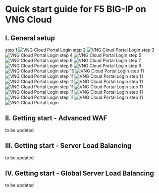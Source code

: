 # Quick start guide for F5 BIG-IP on VNG Cloud
## I. General setup
step 1
![VNG Cloud Portal Login](/img/vng-portal-login.png)
step 2
![VNG Cloud Portal Login](/img/vng-portal-landingpage.png)
step 3
![VNG Cloud Portal Login](/img/vng-portal-marketplace-search-bigip.png)
step 4
![VNG Cloud Portal Login](/img/vng-portal-launch-bigip.png)
step 5
![VNG Cloud Portal Login](/img/vng-portal-bigip-instance-config.png)
step 6
![VNG Cloud Portal Login](/img/vng-portal-bigip-launch-summary.png)
step 7
![VNG Cloud Portal Login](/img/vng-portal-checkout.png)
step 8
![VNG Cloud Portal Login](/img/vng-bigip-checkout2.png)
step 9
![VNG Cloud Portal Login](/img/vng-bigip-cloud-checkout3.png)
step 10
![VNG Cloud Portal Login](/img/vng-big-ip-checkout-done.png)
step 11
![VNG Cloud Portal Login](/img/vng-bigip-instance-detail.png)
step 11
![VNG Cloud Portal Login](/img/vng-bigip-logindetail.png)
step 11
![VNG Cloud Portal Login](/img/vng-securitygroup.png)
step 11
![VNG Cloud Portal Login](/img/vng-bigip-license.png)
step 11
![VNG Cloud Portal Login](/img/vng-bigip-license-key.png)
step 11
![VNG Cloud Portal Login](/img/license-activate1.png)
step 11
![VNG Cloud Portal Login](/img/license-activate2.png)
step 11
![VNG Cloud Portal Login](/img/license-activate3.png)
step 11
![VNG Cloud Portal Login](/img/license-activate4.png)
step 11
![VNG Cloud Portal Login](/img/vng-bigip-provisioning.png)
step 11
![VNG Cloud Portal Login](/img/change-password.png)

## II. Getting start - Advanced WAF
to be updated
## III. Getting start - Server Load Balancing
to be updated
## IV. Getting start - Global Server Load Balancing
to be updated

